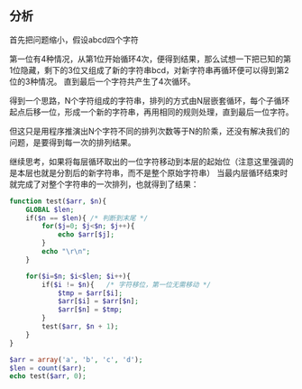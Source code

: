 ## 分析

首先把问题缩小，假设abcd四个字符

第一位有4种情况，从第1位开始循环4次，便得到结果，那么试想一下把已知的第1位隐藏，剩下的3位又组成了新的字符串bcd，对新字符串再循环便可以得到第2位的3种情况。
直到最后一个字符共产生了4次循环。

得到一个思路，N个字符组成的字符串，排列的方式由N层嵌套循环，每个子循环起点后移一位，形成一个新的字符串，再用相同的规则处理，直到最后一位字符。

但这只是用程序推演出N个字符不同的排列次数等于N的阶乘，还没有解决我们的问题，是要得到每一次的排列结果。

继续思考，如果将每层循环取出的一位字符移动到本层的起始位（注意这里强调的是本层也就是分割后的新字符串，而不是整个原始字符串）
当最内层循环结束时就完成了对整个字符串的一次排列，也就得到了结果：

``` php
function test($arr, $n){
    GLOBAL $len;
    if($n == $len){ /* 判断到末尾 */
        for($j=0; $j<$n; $j++){
            echo $arr[$j];
        }
        echo "\r\n";
    }

    for($i=$n; $i<$len; $i++){
        if($i != $n){   /* 字符移位，第一位无需移动 */
            $tmp = $arr[$i];
            $arr[$i] = $arr[$n];
            $arr[$n] = $tmp;
        }
        test($arr, $n + 1);
    }
}

$arr = array('a', 'b', 'c', 'd');
$len = count($arr);
echo test($arr, 0);
```
